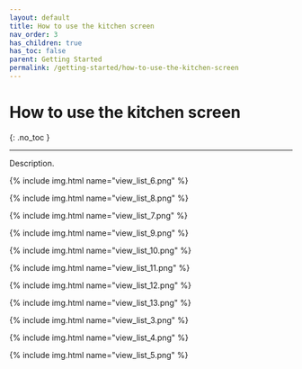 ```yaml
---
layout: default
title: How to use the kitchen screen
nav_order: 3
has_children: true
has_toc: false
parent: Getting Started
permalink: /getting-started/how-to-use-the-kitchen-screen
---
```


# How to use the kitchen screen
{: .no_toc }

---

Description.

{% include img.html name="view_list_6.png" %}

{% include img.html name="view_list_8.png" %}

{% include img.html name="view_list_7.png" %}

{% include img.html name="view_list_9.png" %}

{% include img.html name="view_list_10.png" %}

{% include img.html name="view_list_11.png" %}

{% include img.html name="view_list_12.png" %}

{% include img.html name="view_list_13.png" %}

{% include img.html name="view_list_3.png" %}

{% include img.html name="view_list_4.png" %}

{% include img.html name="view_list_5.png" %}